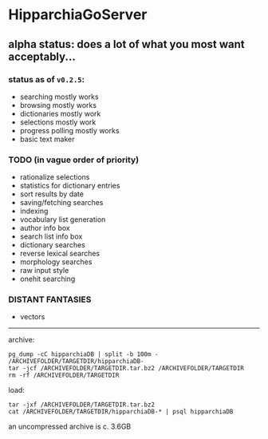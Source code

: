 # HipparchiaGoServer

## alpha status: does a lot of what you most want acceptably...

### status as of `v0.2.5`:

* searching mostly works 
* browsing mostly works 
* dictionaries mostly work 
* selections mostly work 
* progress polling mostly works
* basic text maker

### TODO (in vague order of priority)
* rationalize selections
* statistics for dictionary entries
* sort results by date
* saving/fetching searches
* indexing
* vocabulary list generation
* author info box
* search list info box
* dictionary searches
* reverse lexical searches
* morphology searches
* raw input style
* onehit searching

### DISTANT FANTASIES
* vectors

---

archive:
```
pg_dump -cC hipparchiaDB | split -b 100m - /ARCHIVEFOLDER/TARGETDIR/hipparchiaDB-
tar -jcf /ARCHIVEFOLDER/TARGETDIR.tar.bz2 /ARCHIVEFOLDER/TARGETDIR
rm -rf /ARCHIVEFOLDER/TARGETDIR
```

load:
```
tar -jxf /ARCHIVEFOLDER/TARGETDIR.tar.bz2
cat /ARCHIVEFOLDER/TARGETDIR/hipparchiaDB-* | psql hipparchiaDB
```

an uncompressed archive is c. 3.6GB

